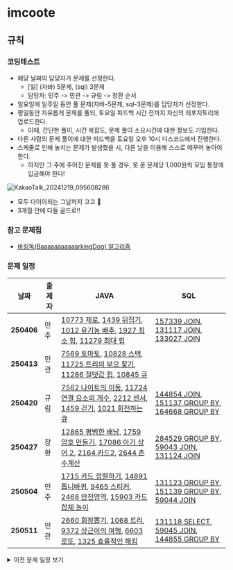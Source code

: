 # imcoote
## 규칙
### 코딩테스트
- 해당 날짜의 담당자가 문제를 선정한다.
  - [일] (자바) 5문제, (sql) 3문제
  - 담당자: 민주 -> 민관 -> 규림 -> 창환 순서
- 일요일에 일주일 동안 풀 문제(자바-5문제, sql-3문제)를 담당자가 선정한다.
- 평일동안 자유롭게 문제를 풀되, 토요일 피드백 시간 전까지 자신의 레포지토리에 업로드한다.
  - 이때, 간단한 풀이, 시간 복잡도, 문제 풀이 소요시간에 대한 정보도 기입한다.
- 다른 사람의 문제 풀이에 대한 피드백을 토요일 오후 10시 디스코드에서 진행한다.
- 스케줄로 인해 놓치는 문제가 발생했을 시, 다른 날을 이용해 스스로 메꾸어 놓아야 한다.
  - 하지만 그 주에 주어진 문제를 못 풀 경우, 못 푼 문제당 1,000원씩 모임 통장에 입금해야 한다!

![KakaoTalk_20241219_095608286](https://github.com/user-attachments/assets/3dfebd60-04ae-4385-9473-e92ba91fc121)  
- 모두 다이아되는 그날까지 고고 🚀
- 3개월 안에 다들 골드로!!

### 참고 문제집
- [바킹독(BaaaaaaaaaaarkingDog) 알고리즘](https://www.acmicpc.net/workbook/top)

### 문제 일정
| 날짜      | 출제자 | JAVA                                                                                 | SQL                                                                                  |
|-----------|--------|---------------------------------------------------------------------------------------------|---------------------------------------------------------------------------------------------|
| **250406**| 민주 | [10773 제로](https://www.acmicpc.net/problem/10773), [1439 뒤집기](https://www.acmicpc.net/problem/1439), [1012 유기농 배추](https://www.acmicpc.net/problem/1012), [1927 최소 힙](https://www.acmicpc.net/problem/1927), [11279 최대 힙](https://www.acmicpc.net/problem/11279) | [157339 JOIN](https://school.programmers.co.kr/learn/courses/30/lessons/157339), [131117 JOIN](https://school.programmers.co.kr/learn/courses/30/lessons/131117), [133027 JOIN](https://school.programmers.co.kr/learn/courses/30/lessons/133027) |
| **250413**| 민관 | [7569 토마토](https://www.acmicpc.net/problem/7569), [10828 스택](https://www.acmicpc.net/problem/10828), [11725 트리의 부모 찾기](https://www.acmicpc.net/problem/11725), [11286 절댓값 힙](https://www.acmicpc.net/problem/11286), [10845 큐](https://www.acmicpc.net/problem/10845) |  |
| **250420**| 규림 | [7562 나이트의 이동](https://www.acmicpc.net/problem/7562), [11724 연결 요소의 개수](https://www.acmicpc.net/problem/11724), [2212 센서](https://www.acmicpc.net/problem/2212), [1459 걷기](https://www.acmicpc.net/problem/1459), [1021 회전하는 큐](https://www.acmicpc.net/problem/1021)| [144854 JOIN](https://school.programmers.co.kr/learn/courses/30/lessons/144854), [151137 GROUP BY](https://school.programmers.co.kr/learn/courses/30/lessons/151137), [164668 GROUP BY](https://school.programmers.co.kr/learn/courses/30/lessons/164668)| 
| **250427**| 창환 | [12865 평범한 배낭](https://www.acmicpc.net/problem/12865), [1759 암호 만들기](https://www.acmicpc.net/problem/1759), [17086 아기 상어 2](https://www.acmicpc.net/problem/17086), [2164 카드2](https://www.acmicpc.net/problem/2164), [2644 촌수계산](https://www.acmicpc.net/problem/2644)| [284529 GROUP BY](https://school.programmers.co.kr/learn/courses/30/lessons/284529), [59043 JOIN](https://school.programmers.co.kr/learn/courses/30/lessons/59043), [131124 JOIN](https://school.programmers.co.kr/learn/courses/30/lessons/131124)| 
| **250504**| 민주 | [1715 카드 정렬하기](https://www.acmicpc.net/problem/1715), [14891  톱니바퀴](https://www.acmicpc.net/problem/14891), [9465 스티커](https://www.acmicpc.net/problem/9465), [2468 안전영역](https://www.acmicpc.net/problem/2468), [15903 카드 합체 놀이](https://www.acmicpc.net/problem/15903)| [131123 GROUP BY](https://school.programmers.co.kr/learn/courses/30/lessons/131123), [151139 GROUP BY](https://school.programmers.co.kr/learn/courses/30/lessons/151139), [59044 JOIN](https://school.programmers.co.kr/learn/courses/30/lessons/59044)|
| **250511**| 민관 | [2660 회장뽑기](https://www.acmicpc.net/problem/2660), [1068 트리](https://www.acmicpc.net/problem/1068), [9372 상근이의 여행](https://www.acmicpc.net/problem/9372), [6603 로또](https://www.acmicpc.net/problem/6603), [1325 효율적인 해킹](https://www.acmicpc.net/problem/1325)| [131118 SELECT](https://school.programmers.co.kr/learn/courses/30/lessons/131118), [59045 JOIN](https://school.programmers.co.kr/learn/courses/30/lessons/59045), [144855 GROUP BY](https://school.programmers.co.kr/learn/courses/30/lessons/144855)|


<details>
  <summary>이전 문제 일정 보기</summary>

| 날짜      | 출제자 | 실버                                                                                 | 브론즈                                                                                  |
|-----------|--------|---------------------------------------------------------------------------------------------|---------------------------------------------------------------------------------------------|
| **241104**| 규림 | [1926 그림](https://www.acmicpc.net/problem/1926), [2178 미로 탐색](https://www.acmicpc.net/problem/2178), [15683 감시](https://www.acmicpc.net/problem/15683) | -- |
| **241107**| 민주 | [1697 숨바꼭질](https://www.acmicpc.net/problem/1697), [2583 영역 구하기](https://www.acmicpc.net/problem/2583) | -- |
| **241111**| 규림 | [11047 동전 0](https://www.acmicpc.net/problem/11047), [1931 회의실 배정](https://www.acmicpc.net/problem/1931) | -- |
| **241114**| 민주 | [2217 로브](https://www.acmicpc.net/problem/2217), [2170 선 긋기](https://www.acmicpc.net/problem/2170) | -- |
| **241125**| 규림 | [14888 연산자 끼워넣기](https://www.acmicpc.net/problem/14888), [14889 스타트와 링크](https://www.acmicpc.net/problem/14889) | -- |
| **241128**| 민주 | [1149 RGB거리](https://www.acmicpc.net/problem/1149), [2240 자두나무](https://www.acmicpc.net/problem/2240) | -- |
| **241202**| 규림 | [17140 이차원 배열과 연산](https://www.acmicpc.net/problem/17140), [11399 ATM](https://www.acmicpc.net/problem/11399) | -- |
| **241217**| 민관 | [14501 퇴사](https://www.acmicpc.net/problem/14501), [1260 DFS와 BFS](https://www.acmicpc.net/problem/1260) | [2480 주사위 세개](https://www.acmicpc.net/problem/2480), [2525 오븐 시계](https://www.acmicpc.net/problem/2525) |  
| **241219**| 민주 | [1946 신입사원](https://www.acmicpc.net/problem/1946), [1012 유기농 배추](https://www.acmicpc.net/problem/1012) | [25304 영수증](https://www.acmicpc.net/problem/25304), [11720 숫자의 합](https://www.acmicpc.net/problem/11720) |
| **241223**| 규림 | [15649 N과 M(1)](https://www.acmicpc.net/problem/15649), [9095 1,2,3 더하기](https://www.acmicpc.net/problem/9095) | [2675 문자열 반복](https://www.acmicpc.net/problem/2675), [1789 수들의 합](https://www.acmicpc.net/problem/1789) |   
| **241226**| 민관 | [11725 트리의 부모 찾기](https://www.acmicpc.net/problem/11725), [2075 N번째 큰 수](https://www.acmicpc.net/problem/2075) | [1977 완전제곱](https://www.acmicpc.net/problem/1977), [1157 단어 공부](https://www.acmicpc.net/problem/1157) |
| **241230**| 민주 | [11501 주식](https://www.acmicpc.net/problem/11501), [2847 게임을 만든 동준이](https://www.acmicpc.net/problem/2847) | [2566 최댓값](https://www.acmicpc.net/problem/2566), [5622 다이얼](https://www.acmicpc.net/problem/5622) |
| **250114**| 규림 | 브론즈팀 다 푸셔서 냈어용 풀 사람 풀어주세요! | [2309 일곱 난쟁이](https://www.acmicpc.net/problem/2309), [10828 스택](https://www.acmicpc.net/problem/10828) |
| **250117**| 규림 | [1920 수 찾기](https://www.acmicpc.net/problem/1920), [18870 좌표 압축](https://www.acmicpc.net/problem/18870) | [4796 캠핑](https://www.acmicpc.net/problem/4796), [2960 에라토스테네스의 체](https://www.acmicpc.net/problem/2960) |  
| **250120**| 민관 | [9657 돌 게임3](https://www.acmicpc.net/problem/9657), [1874 스택 수열](https://www.acmicpc.net/problem/1874) | [1110 더하기 사이클](https://www.acmicpc.net/problem/1110), [3035 스캐너](https://www.acmicpc.net/problem/3035) |  
| **250124**| 민주 | [1026 보물](https://www.acmicpc.net/problem/1026), [13335 트럭](https://www.acmicpc.net/problem/13335) | [2869 달팽이는 올라가고 싶다](https://www.acmicpc.net/problem/2869), [2816 디지털 티비](https://www.acmicpc.net/problem/2816) |
| **설연휴 보너스**| 민관 | [17825_주사위윷놀이](https://www.acmicpc.net/problem/17825) | 설연휴 기념으로 윷놀이 풀어봅시다! 파이팅! |  
| **250127** | 규림 | [20056 마법사 상어와 파이어볼](https://www.acmicpc.net/problem/20056), [20057 마법사 상어와 토네이도](https://www.acmicpc.net/problem/20057)| 삼성 2문제! 연휴동안 풀어보아용 |  
| **250204**| 민관 | [19583 싸이버개강총회](https://www.acmicpc.net/problem/19583), [18258 큐2](https://www.acmicpc.net/problem/18258) | [2292 벌집](https://www.acmicpc.net/problem/2292), [1919 애너그램만들기](https://www.acmicpc.net/problem/1919) |
| **250207**| 민주 | [2667 단지번호붙이기](https://www.acmicpc.net/problem/2667), [2606 바이러스](https://www.acmicpc.net/problem/2606) | [2609 최대공약수와 최소공배수](https://www.acmicpc.net/problem/2609), [2846 오르막길](https://www.acmicpc.net/problem/2846) |  
| **250212**| 규림 | [2293 동전 1](https://www.acmicpc.net/problem/2293), [1459 걷기](https://www.acmicpc.net/problem/1459) | [1459 걷기](https://www.acmicpc.net/problem/1459), [6359 만취한 상범](https://www.acmicpc.net/problem/6359) |   
| **250213**| 민관 | [1780 종이의개수](https://www.acmicpc.net/problem/1780), [1431 시리얼번호](https://www.acmicpc.net/problem/1431) | [8958 OX퀴즈](https://www.acmicpc.net/problem/8958), [4344 평균은넘겠지](https://www.acmicpc.net/problem/4344) |
| **250218**| 민주 | [1439 뒤집기](https://www.acmicpc.net/problem/1439), [15903 카드 합체 놀이](https://www.acmicpc.net/problem/15903) | [1085 직사각형에서 탈출](https://www.acmicpc.net/problem/1085), [1009 분산처리](https://www.acmicpc.net/problem/1009) |
</details>


